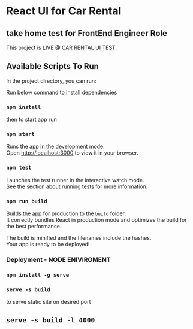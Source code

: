 # React UI for Car Rental
## take home test for FrontEnd Engineer Role

This project is LIVE @ [CAR RENTAL UI TEST](https://partner-car-rental.vercel.app/).

## Available Scripts To Run

In the project directory, you can run:

Run below command to install dependencies
### `npm install`

then to start app run
### `npm start`

Runs the app in the development mode.\
Open [http://localhost:3000](http://localhost:3000) to view it in your browser.



### `npm test`

Launches the test runner in the interactive watch mode.\
See the section about [running tests](https://facebook.github.io/create-react-app/docs/running-tests) for more information.

### `npm run build`

Builds the app for production to the `build` folder.\
It correctly bundles React in production mode and optimizes the build for the best performance.

The build is minified and the filenames include the hashes.\
Your app is ready to be deployed!


### Deployment - NODE ENIVIROMENT

### `npm install -g serve`

### `serve -s build`

to serve static site on desired port
## `serve -s build -l 4000`




